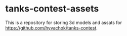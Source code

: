 # tanks-contest-assets
This is a repository for storing 3d models and assats for https://github.com/hyvachok/tanks-contest.

